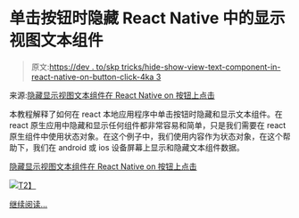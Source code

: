 # 单击按钮时隐藏 React Native 中的显示视图文本组件

> 原文:[https://dev . to/skp tricks/hide-show-view-text-component-in-react-native-on-button-click-4ka 3](https://dev.to/skptricks/hide-show-view-text-component-in-react-native-on-button-click-4ka3)

来源:[隐藏显示视图文本组件在 React Native on 按钮上点击](https://www.skptricks.com/2019/04/hide-show-view-text-component-in-react-native.html)

本教程解释了如何在 react 本地应用程序中单击按钮时隐藏和显示文本组件。在 react 原生应用中隐藏和显示任何组件都非常容易和简单，只是我们需要在 react 原生组件中使用状态对象。在这个例子中，我们使用内容作为状态对象，在这个帮助下，我们在 android 或 ios 设备屏幕上显示和隐藏文本组件数据。

[隐藏显示视图文本组件在 React Native on 按钮上点击](https://www.skptricks.com/2019/04/hide-show-view-text-component-in-react-native.html)

[![](../Images/4f54cc7e70586058b6e41d77f4fb2390.png)T2】](https://res.cloudinary.com/practicaldev/image/fetch/s--T2ogLY9b--/c_limit%2Cf_auto%2Cfl_progressive%2Cq_auto%2Cw_880/https://4.bp.blogspot.com/-E-1gNHpkkYc/XKiZk7r5jlI/AAAAAAAACpY/Rn7CF_GpGwsRqVv8yvkSRP5TuYP9oWEcACLcBGAs/s640/hide.png)

[继续阅读...](https://www.skptricks.com/2019/04/hide-show-view-text-component-in-react-native.html)